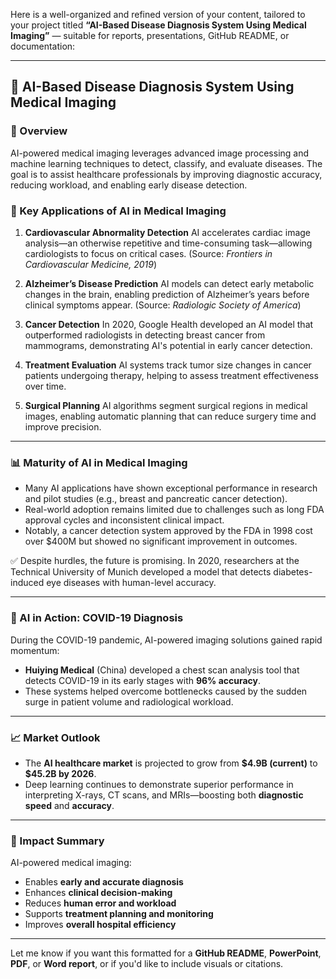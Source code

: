 Here is a well-organized and refined version of your content, tailored to your project titled **“AI-Based Disease Diagnosis System Using Medical Imaging”** — suitable for reports, presentations, GitHub README, or documentation:

---

## 🔬 AI-Based Disease Diagnosis System Using Medical Imaging

### 📌 Overview

AI-powered medical imaging leverages advanced image processing and machine learning techniques to detect, classify, and evaluate diseases. The goal is to assist healthcare professionals by improving diagnostic accuracy, reducing workload, and enabling early disease detection.

### 🎯 Key Applications of AI in Medical Imaging

1. **Cardiovascular Abnormality Detection**
   AI accelerates cardiac image analysis—an otherwise repetitive and time-consuming task—allowing cardiologists to focus on critical cases. (Source: *Frontiers in Cardiovascular Medicine, 2019*)

2. **Alzheimer’s Disease Prediction**
   AI models can detect early metabolic changes in the brain, enabling prediction of Alzheimer’s years before clinical symptoms appear. (Source: *Radiologic Society of America*)

3. **Cancer Detection**
   In 2020, Google Health developed an AI model that outperformed radiologists in detecting breast cancer from mammograms, demonstrating AI's potential in early cancer detection.

4. **Treatment Evaluation**
   AI systems track tumor size changes in cancer patients undergoing therapy, helping to assess treatment effectiveness over time.

5. **Surgical Planning**
   AI algorithms segment surgical regions in medical images, enabling automatic planning that can reduce surgery time and improve precision.

---

### 📊 Maturity of AI in Medical Imaging

* Many AI applications have shown exceptional performance in research and pilot studies (e.g., breast and pancreatic cancer detection).
* Real-world adoption remains limited due to challenges such as long FDA approval cycles and inconsistent clinical impact.
* Notably, a cancer detection system approved by the FDA in 1998 cost over \$400M but showed no significant improvement in outcomes.

✅ Despite hurdles, the future is promising. In 2020, researchers at the Technical University of Munich developed a model that detects diabetes-induced eye diseases with human-level accuracy.

---

### 🦠 AI in Action: COVID-19 Diagnosis

During the COVID-19 pandemic, AI-powered imaging solutions gained rapid momentum:

* **Huiying Medical** (China) developed a chest scan analysis tool that detects COVID-19 in its early stages with **96% accuracy**.
* These systems helped overcome bottlenecks caused by the sudden surge in patient volume and radiological workload.

---

### 📈 Market Outlook

* The **AI healthcare market** is projected to grow from **\$4.9B (current)** to **\$45.2B by 2026**.
* Deep learning continues to demonstrate superior performance in interpreting X-rays, CT scans, and MRIs—boosting both **diagnostic speed** and **accuracy**.

---

### 🧠 Impact Summary

AI-powered medical imaging:

* Enables **early and accurate diagnosis**
* Enhances **clinical decision-making**
* Reduces **human error and workload**
* Supports **treatment planning and monitoring**
* Improves **overall hospital efficiency**

---

Let me know if you want this formatted for a **GitHub README**, **PowerPoint**, **PDF**, or **Word report**, or if you'd like to include visuals or citations.
